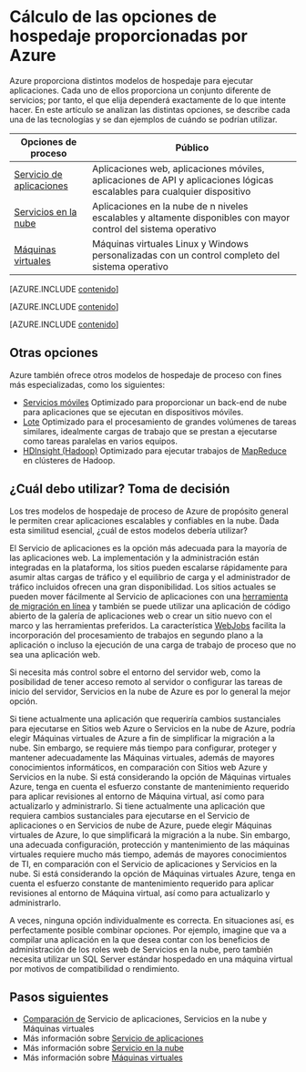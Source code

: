<properties 
	pageTitle="Cálculo de las opciones de hospedaje proporcionadas por Azure" 
	description="Obtenga información sobre la forma en que Azure hospeda las opciones y cómo funcionan: Máquinas virtuales, Sitios web y Servicios en la nube, entre otros" 
	services="cloud-services,virtual-machines"
	authors="Thraka" 
	documentationCenter=""
	manager="timlt"/>

<tags 
	ms.service="multiple" 
	ms.workload="multiple" 
	ms.tgt_pltfrm="na" 
	ms.devlang="na" 
	ms.topic="article" 
	ms.date="06/16/2015" 
	ms.author="adegeo;cephalin;kathydav"/>




# Cálculo de las opciones de hospedaje proporcionadas por Azure

Azure proporciona distintos modelos de hospedaje para ejecutar aplicaciones. Cada uno de ellos proporciona un conjunto diferente de servicios; por tanto, el que elija dependerá exactamente de lo que intente hacer. En este artículo se analizan las distintas opciones, se describe cada una de las tecnologías y se dan ejemplos de cuándo se podrían utilizar.

| Opciones de proceso | Público |
| ------------------ | --------   |
| [Servicio de aplicaciones] | Aplicaciones web, aplicaciones móviles, aplicaciones de API y aplicaciones lógicas escalables para cualquier dispositivo |
| [Servicios en la nube] | Aplicaciones en la nube de n niveles escalables y altamente disponibles con mayor control del sistema operativo |
| [Máquinas virtuales] | Máquinas virtuales Linux y Windows personalizadas con un control completo del sistema operativo |

[AZURE.INCLUDE [contenido](../../includes/app-service-choose-me-content.md)]

[AZURE.INCLUDE [contenido](../../includes/cloud-services-choose-me-content.md)]

[AZURE.INCLUDE [contenido](../../includes/virtual-machines-choose-me-content.md)]

## Otras opciones

Azure también ofrece otros modelos de hospedaje de proceso con fines más especializadas, como los siguientes:

* [Servicios móviles](/services/mobile-services/) Optimizado para proporcionar un back-end de nube para aplicaciones que se ejecutan en dispositivos móviles.
* [Lote](/services/batch/) Optimizado para el procesamiento de grandes volúmenes de tareas similares, idealmente cargas de trabajo que se prestan a ejecutarse como tareas paralelas en varios equipos.
* [HDInsight (Hadoop)](/services/hdinsight/) Optimizado para ejecutar trabajos de [MapReduce](http://www.asp.net/aspnet/overview/developing-apps-with-windows-azure/building-real-world-cloud-apps-with-windows-azure/data-storage-options/#hadoop) en clústeres de Hadoop. 

## ¿Cuál debo utilizar? Toma de decisión

Los tres modelos de hospedaje de proceso de Azure de propósito general le permiten crear aplicaciones escalables y confiables en la nube. Dada esta similitud esencial, ¿cuál de estos modelos debería utilizar?

El Servicio de aplicaciones es la opción más adecuada para la mayoría de las aplicaciones web. La implementación y la administración están integradas en la plataforma, los sitios pueden escalarse rápidamente para asumir altas cargas de tráfico y el equilibrio de carga y el administrador de tráfico incluidos ofrecen una gran disponibilidad. Los sitios actuales se pueden mover fácilmente al Servicio de aplicaciones con una [herramienta de migración en línea](https://www.migratetoazure.net/) y también se puede utilizar una aplicación de código abierto de la galería de aplicaciones web o crear un sitio nuevo con el marco y las herramientas preferidos. La característica [WebJobs](http://go.microsoft.com/fwlink/?linkid=390226) facilita la incorporación del procesamiento de trabajos en segundo plano a la aplicación o incluso la ejecución de una carga de trabajo de proceso que no sea una aplicación web.

Si necesita más control sobre el entorno del servidor web, como la posibilidad de tener acceso remoto al servidor o configurar las tareas de inicio del servidor, Servicios en la nube de Azure es por lo general la mejor opción.

Si tiene actualmente una aplicación que requeriría cambios sustanciales para ejecutarse en Sitios web Azure o Servicios en la nube de Azure, podría elegir Máquinas virtuales de Azure a fin de simplificar la migración a la nube. Sin embargo, se requiere más tiempo para configurar, proteger y mantener adecuadamente las Máquinas virtuales, además de mayores conocimientos informáticos, en comparación con Sitios web Azure y Servicios en la nube. Si está considerando la opción de Máquinas virtuales Azure, tenga en cuenta el esfuerzo constante de mantenimiento requerido para aplicar revisiones al entorno de Máquina virtual, así como para actualizarlo y administrarlo. Si tiene actualmente una aplicación que requiera cambios sustanciales para ejecutarse en el Servicio de aplicaciones o en Servicios de nube de Azure, puede elegir Máquinas virtuales de Azure, lo que simplificará la migración a la nube. Sin embargo, una adecuada configuración, protección y mantenimiento de las máquinas virtuales requiere mucho más tiempo, además de mayores conocimientos de TI, en comparación con el Servicio de aplicaciones y Servicios en la nube. Si está considerando la opción de Máquinas virtuales Azure, tenga en cuenta el esfuerzo constante de mantenimiento requerido para aplicar revisiones al entorno de Máquina virtual, así como para actualizarlo y administrarlo.

A veces, ninguna opción individualmente es correcta. En situaciones así, es perfectamente posible combinar opciones. Por ejemplo, imagine que va a compilar una aplicación en la que desea contar con los beneficios de administración de los roles web de Servicios en la nube, pero también necesita utilizar un SQL Server estándar hospedado en una máquina virtual por motivos de compatibilidad o rendimiento.

<!-- In this case, the best option is to combine compute hosting options, as the figure below shows.--

<a name="fig4"></a>
![07_CombineTechnologies][07_CombineTechnologies] 
 
**Figure: A single application can use multiple hosting options.**

As the figure illustrates, the Cloud Services VMs run in a separate cloud service from the Virtual Machines VMs. Still, the two can communicate quite efficiently, so building an app this way is sometimes the best choice.
[07_CombineTechnologies]: ./media/fundamentals-application-models/ExecModels_07_CombineTechnologies.png
!-->

[Servicio de aplicaciones]: #tellmeas
[Máquinas virtuales]: #tellmevm
[Servicios en la nube]: #tellmecs

## Pasos siguientes

* [Comparación de](../choose-web-site-cloud-service-vm/) Servicio de aplicaciones, Servicios en la nube y Máquinas virtuales
* Más información sobre [Servicio de aplicaciones](../app-service-web-overview.md)
* Más información sobre [Servicio en la nube](services/cloud-services/)
* Más información sobre [Máquinas virtuales](https://msdn.microsoft.com/library/azure/jj156143.aspx) 

<!---HONumber=August15_HO6-->